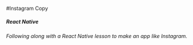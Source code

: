 #Instagram Copy
##### React Native

_Following along with a React Native lesson to make an app like Instagram._